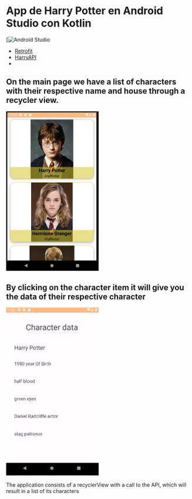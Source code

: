 # App de Harry Potter en Android Studio con Kotlin

[![Android Studio](https://img.shields.io/badge/Android_Studio-2023.3.1-blue.svg?longCache=true&style=popout-square)

* [Retrofit](https://github.com/square/retrofit)
* [HarryAPI](https://hp-api.onrender.com/)
*

## On the main page we have a list of characters with their respective name and house through a recycler view.

<a href="./harryMain.PNG"><img src="./harryMain.PNG" style="height: 50%; width:50%;"/></a><br>

## By clicking on the character item it will give you the data of their respective character

<a href="./harryDetail.PNG"><img src="./harryDetail.PNG" style="height: 50%; width:50%;"/></a><br>

The application consists of a recyclerView with a call to the API, which will result in a list of
its characters